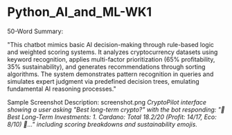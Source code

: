 # Python_AI_and_ML-WK1

50-Word Summary:

"This chatbot mimics basic AI decision-making through rule-based logic and weighted scoring systems. It analyzes cryptocurrency datasets using keyword recognition, applies multi-factor prioritization (65% profitability, 35% sustainability), and generates recommendations through sorting algorithms. The system demonstrates pattern recognition in queries and simulates expert judgment via predefined decision trees, emulating fundamental AI reasoning processes."

Sample Screenshot Description:
screenshot.png
*CryptoPilot interface showing a user asking "Best long-term crypto?" with the bot responding: "🔮 Best Long-Term Investments: 1. Cardano: Total 18.2/20 (Profit: 14/17, Eco: 8/10) 🌱..." including scoring breakdowns and sustainability emojis.*

